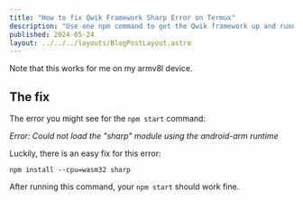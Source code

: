 ```yaml
--- 
title: "How to fix Qwik Framework Sharp Error on Termux"
description: "Use one npm command to get the Qwik framework up and running on your Android device."
published: 2024-05-24
layout: ../../../layouts/BlogPostLayout.astro 
---
```


Note that this works for me on my armv8l device.

## The fix

The error you might see for the `npm start` command:

*Error: Could not load the "sharp" module using the android-arm runtime*

Luckily, there is an easy fix for this error:

`npm install --cpu=wasm32 sharp`

After running this command, your `npm start` should work fine.
